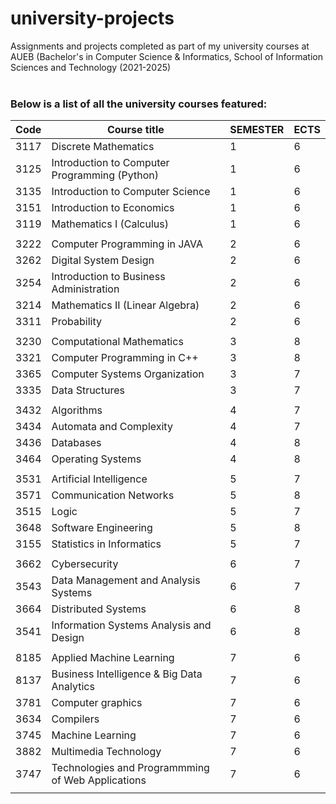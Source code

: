 # university-projects
Assignments and projects completed as part of my university courses at AUEB (Bachelor's in Computer Science & Informatics, School of Information Sciences and Technology (2021-2025) <br><br>


### Below is a list of all the university courses featured:

| Code   | Course title                                        |SEMESTER|ECTS|               
|--------|-----------------------------------------------------|-------|-----|
| 3117   |  Discrete Mathematics                               | 1     | 6   |
| 3125   |  Introduction to Computer Programming (Python)      | 1     | 6   |
| 3135   |  Introduction to Computer Science                   | 1     | 6   |
| 3151   |  Introduction to Economics                          | 1     | 6   |
| 3119   |  Mathematics I (Calculus)                           | 1     | 6   |
|||||
| 3222   |  Computer Programming in JAVA                       | 2     | 6   |
| 3262   |  Digital System Design                              | 2     | 6   |
| 3254   |  Introduction to Business Administration            | 2     | 6   |
| 3214   |  Mathematics II (Linear Algebra)                    | 2     | 6   |
| 3311   |  Probability                                        | 2     | 6   |
|||||
| 3230   |  Computational Mathematics                          | 3     | 8   |
| 3321   |  Computer Programming in C++                        | 3     | 8   |
| 3365   |  Computer Systems Organization                      | 3     | 7   |
| 3335   |  Data Structures                                    | 3     | 7   |
||||| 
| 3432   |  Algorithms                                         | 4     | 7   | 
| 3434   |  Automata and Complexity                            | 4     | 7   | 
| 3436   |  Databases                                          | 4     | 8   | 
| 3464   |  Operating Systems                                  | 4     | 8   | 
|||||
| 3531   |  Artificial Intelligence                            | 5     | 7   |
| 3571   |  Communication Networks                             | 5     | 8   | 
| 3515   |  Logic                                              | 5     | 7   |
| 3648   |  Software Engineering                               | 5     | 8   | 
| 3155   |  Statistics in Informatics                          | 5     | 7   |
|||||
| 3662   |  Cybersecurity                                      | 6     | 7   |
| 3543   |  Data Management and Analysis Systems               | 6     | 7   |
| 3664   |  Distributed Systems                                | 6     | 8   | 
| 3541   |  Information Systems Analysis and Design            | 6     | 8   |
|||||
| 8185   |  Applied Machine Learning                           | 7     | 6   |
| 8137   |  Business Intelligence & Big Data Analytics         | 7     | 6   |
| 3781   |  Computer graphics                                  | 7     | 6   |
| 3634   |  Compilers                                          | 7     | 6   |
| 3745   |  Machine Learning                                   | 7     | 6   |
| 3882   |  Multimedia Technology                              | 7     | 6   |
| 3747   |  Technologies and Programmming of Web Applications  | 7     | 6   |
|||||


